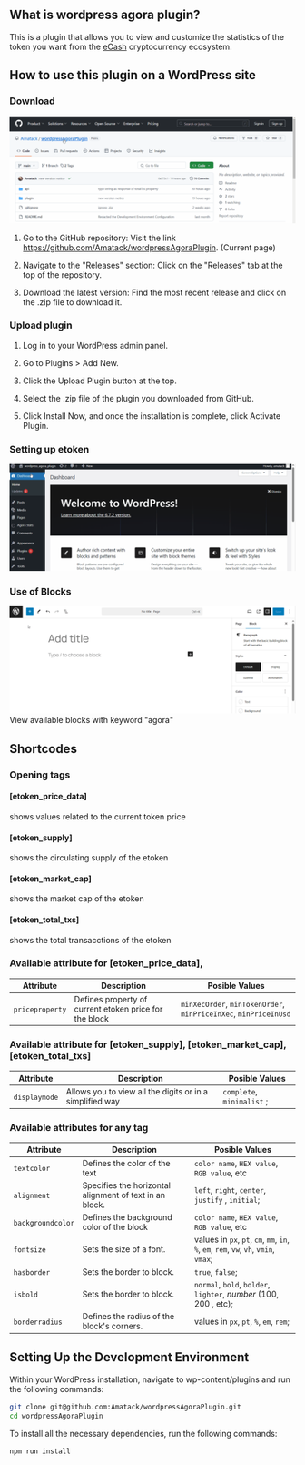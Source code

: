 ## What is wordpress agora plugin?

This is a plugin that allows you to view and customize the statistics of the token you want from the [eCash](https://e.cash) cryptocurrency ecosystem.

## How to use this plugin on a WordPress site

### Download
![download plugin](assets/download_plugin.gif)

1. Go to the GitHub repository: Visit the link https://github.com/Amatack/wordpressAgoraPlugin. (Current page)

2. Navigate to the "Releases" section: Click on the "Releases" tab at the top of the repository.

3. Download the latest version: Find the most recent release and click on the .zip file to download it.
### Upload plugin
1. Log in to your WordPress admin panel.

2. Go to Plugins > Add New.

3. Click the Upload Plugin button at the top.

4. Select the .zip file of the plugin you downloaded from GitHub.

5. Click Install Now, and once the installation is complete, click Activate Plugin.
### Setting up etoken
![set up token id](assets/set_up_token_id.gif)
### Use of Blocks
![Use of blocks](assets/use_of_blocks.gif)
View available blocks with keyword "agora"
## Shortcodes
### Opening tags
#### [etoken_price_data]
shows values ​​related to the current token price
#### [etoken_supply] 
shows the circulating supply of the etoken
#### [etoken_market_cap]
shows the market cap of the etoken
#### [etoken_total_txs]
shows the total transacctions of the etoken
### Available attribute for [etoken_price_data], 
| Attribute | Description | Posible Values |
|----------|------------|------------------|
| `priceproperty`  | Defines property of current etoken price for the block | `minXecOrder`, `minTokenOrder`, `minPriceInXec`, `minPriceInUsd`

### Available attribute for [etoken_supply], [etoken_market_cap], [etoken_total_txs]
| Attribute | Description | Posible Values |
|----------|------------|------------------|
| `displaymode`  | Allows you to view all the digits or in a simplified way | `complete`, `minimalist` ;

### Available attributes for any tag
| Attribute | Description | Posible Values |
|----------|------------|------------------|
| `textcolor`  | Defines the color of the text | `color name`, `HEX value`, `RGB value`, etc
| `alignment`  | Specifies the horizontal alignment of text in an block. | `left`, `right`, `center`, `justify` , `initial`;
| `backgroundcolor`  | Defines the background color of the block | `color name`, `HEX value`, `RGB value`, etc
| `fontsize`  | Sets the size of a font. | values in `px`, `pt`, `cm`, `mm`, `in`, `%`, `em`, `rem`, `vw`, `vh`, `vmin`, `vmax`;
| `hasborder`  | Sets the border to block. | `true`, `false`;
| `isbold`  | Sets the border to block. | `normal`, `bold`, `bolder`, `lighter`, *number* (100, 200 , etc);
| `borderradius`  | Defines the radius of the block's corners. |  values in `px`, `pt`, `%`, `em`, `rem`;
## Setting Up the Development Environment

Within your WordPress installation, navigate to wp-content/plugins and run the following commands:

```bash
git clone git@github.com:Amatack/wordpressAgoraPlugin.git
cd wordpressAgoraPlugin
```
To install all the necessary dependencies, run the following commands:
```bash
npm run install
```